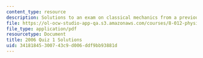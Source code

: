 ```yaml
---
content_type: resource
description: Solutions to an exam on classical mechanics from a previous semester.
file: https://ol-ocw-studio-app-qa.s3.amazonaws.com/courses/8-012-physics-i-classical-mechanics-fall-2008/34181845300743c9d006ddf9bb93881d_2006_quiz1_sol.pdf
file_type: application/pdf
resourcetype: Document
title: 2006 Quiz 1 Solutions
uid: 34181845-3007-43c9-d006-ddf9bb93881d
---
```

